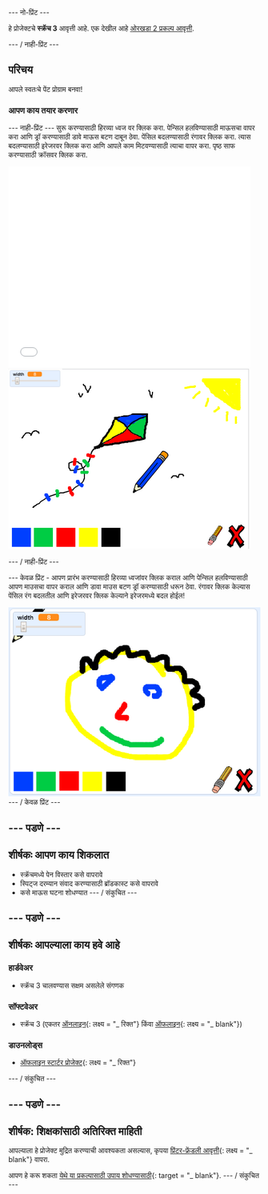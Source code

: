 \--- नो-प्रिंट \---

हे प्रोजेक्टचे **स्क्रॅच 3** आवृत्ती आहे. एक देखील आहे [ओरखडा 2 प्रकल्प आवृत्ती](https://projects.raspberrypi.org/en/projects/paint-box-scratch2).

\--- / नाही-प्रिंट \---

## परिचय

आपले स्वतःचे पेंट प्रोग्राम बनवा!

### आपण काय तयार करणार

\--- नाही-प्रिंट \--- सुरू करण्यासाठी हिरव्या ध्वज वर क्लिक करा. पेन्सिल हलविण्यासाठी माऊसचा वापर करा आणि ड्रॉ करण्यासाठी डावे माऊस बटण दाबून ठेवा. पेंसिल बदलण्यासाठी रंगावर क्लिक करा. त्यास बदलण्यासाठी इरेजरवर क्लिक करा आणि आपले काम मिटवण्यासाठी त्याचा वापर करा. पृष्ठ साफ करण्यासाठी क्रॉसवर क्लिक करा.

<div class="scratch-preview">
  <iframe allowtransparency="true" width="485" height="402" src="//scratch.mit.edu/projects/embed/267243161/?autostart=false" frameborder="0" scrolling="no"></iframe>
  <img src="images/paint-final.png">
</div>

\--- / नाही-प्रिंट \---

\--- केवळ प्रिंट - आपण प्रारंभ करण्यासाठी हिरव्या ध्वजांवर क्लिक कराल आणि पेन्सिल हलविण्यासाठी आपण माउसचा वापर कराल आणि डावा माउस बटण ड्रॉ करण्यासाठी धरून ठेवा. रंगावर क्लिक केल्यास पेंसिल रंग बदलतील आणि इरेजरवर क्लिक केल्याने इरेजरमध्ये बदल होईल!

![शोकेस](images/showcase.png) \--- / केवळ प्रिंट \---

## \--- पडणे \---

## शीर्षकः आपण काय शिकलात

+ स्क्रॅचमध्ये पेन विस्तार कसे वापरावे
+ स्पिट्ज दरम्यान संवाद करण्यासाठी ब्रॉडकास्ट कसे वापरावे
+ कसे माऊस घटना शोधण्यात \--- / संकुचित \---

## \--- पडणे \---

## शीर्षकः आपल्याला काय हवे आहे

### हार्डवेअर

+ स्क्रॅच 3 चालवण्यास सक्षम असलेले संगणक

### सॉफ्टवेअर

+ स्क्रॅच 3 (एकतर [ऑनलाइन](http://rpf.io/scratchon){: लक्ष्य = "_ रिक्त"} किंवा [ऑफलाइन](http://rpf.io/scratchoff){: लक्ष्य = "_ blank"})

### डाउनलोड्स

+ [ऑफलाइन स्टार्टर प्रोजेक्ट](http://rpf.io/p/en/paint-box-go){: लक्ष्य = "_ रिक्त"}

\--- / संकुचित \---

## \--- पडणे \---

## शीर्षक: शिक्षकांसाठी अतिरिक्त माहिती

आपल्याला हे प्रोजेक्ट मुद्रित करण्याची आवश्यकता असल्यास, कृपया [प्रिंटर-फ्रेंडली आवृत्ती](https://projects.raspberrypi.org/en/projects/paint-box/print){: लक्ष्य = "_ blank"} वापरा.

आपण हे करू शकता [येथे या प्रकल्पासाठी उपाय शोधण्यासाठी](http://rpf.io/p/en/paint-box-get){: target = "_ blank"}. \--- / संकुचित \---